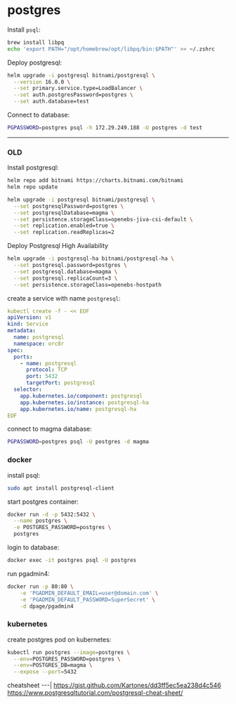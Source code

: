# postgres

Install `psql`:
```bash
brew install libpq
echo 'export PATH="/opt/homebrew/opt/libpq/bin:$PATH"' >> ~/.zshrc
```

Deploy postgresql:
```bash
helm upgrade -i postgresql bitnami/postgresql \
  --version 16.0.0 \
  --set primary.service.type=LoadBalancer \
  --set auth.postgresPassword=postgres \
  --set auth.database=test
```

Connect to database:
```bash
PGPASSWORD=postgres psql -h 172.29.249.188 -U postgres -d test
```

---

### OLD

Install postgresql:
```bash
helm repo add bitnami https://charts.bitnami.com/bitnami
helm repo update

helm upgrade -i postgresql bitnami/postgresql \
  --set postgresqlPassword=postgres \
  --set postgresqlDatabase=magma \
  --set persistence.storageClass=openebs-jiva-csi-default \
  --set replication.enabled=true \
  --set replication.readReplicas=2
```


Deploy Postgresql High Availability 
```bash
helm upgrade -i postgresql-ha bitnami/postgresql-ha \
  --set postgresql.password=postgres \
  --set postgresql.database=magma \
  --set postgresql.replicaCount=3 \
  --set persistence.storageClass=openebs-hostpath
```

create a service with name `postgresql`:
```yaml
kubectl create -f - << EOF
apiVersion: v1
kind: Service
metadata:
  name: postgresql
  namespace: orc8r
spec:
  ports:
    - name: postgresql
      protocol: TCP
      port: 5432
      targetPort: postgresql
  selector:
    app.kubernetes.io/component: postgresql
    app.kubernetes.io/instance: postgresql-ha
    app.kubernetes.io/name: postgresql-ha
EOF
```

connect to magma database:
```bash
PGPASSWORD=postgres psql -U postgres -d magma
```

### docker

install psql:
```bash
sudo apt install postgresql-client
```

start postgres container:
```bash
docker run -d -p 5432:5432 \
  --name postgres \
  -e POSTGRES_PASSWORD=postgres \
  postgres
```

login to database:
```bash
docker exec -it postgres psql -U postgres
```

run pgadmin4:
```bash
docker run -p 80:80 \
    -e 'PGADMIN_DEFAULT_EMAIL=user@domain.com' \
    -e 'PGADMIN_DEFAULT_PASSWORD=SuperSecret' \
    -d dpage/pgadmin4
```

### kubernetes

create postgres pod on kubernetes:
```bash
kubectl run postgres --image=postgres \
  --env=POSTGRES_PASSWORD=postgres \
  --env=POSTGRES_DB=magma \
  --expose --port=5432
```


cheatsheet
---|
https://gist.github.com/Kartones/dd3ff5ec5ea238d4c546
https://www.postgresqltutorial.com/postgresql-cheat-sheet/

